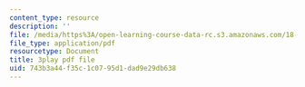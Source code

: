 ```yaml
---
content_type: resource
description: ''
file: /media/https%3A/open-learning-course-data-rc.s3.amazonaws.com/18-065-matrix-methods-in-data-analysis-signal-processing-and-machine-learning-spring-2018/743b3a44f35c1c0795d1dad9e29db638_L3-WFKCW-tY.pdf
file_type: application/pdf
resourcetype: Document
title: 3play pdf file
uid: 743b3a44-f35c-1c07-95d1-dad9e29db638
---
```

